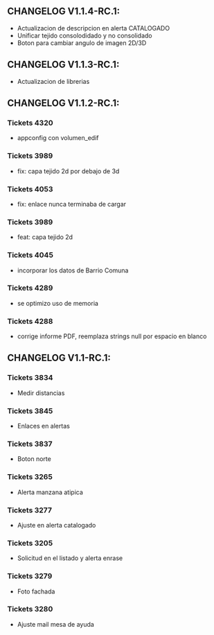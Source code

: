 ## CHANGELOG V1.1.4-RC.1:
- Actualizacion de descripcion en alerta CATALOGADO
- Unificar tejido consolodidado y no consolidado
- Boton para cambiar angulo de imagen 2D/3D

## CHANGELOG V1.1.3-RC.1:
- Actualizacion de librerias


## CHANGELOG V1.1.2-RC.1:

### Tickets 4320
- appconfig con volumen_edif

### Tickets 3989 
- fix: capa tejido 2d por debajo de 3d

### Tickets 4053
- fix: enlace nunca terminaba de cargar

### Tickets 3989
- feat: capa tejido 2d

### Tickets 4045
- incorporar los datos de Barrio Comuna

### Tickets 4289
- se optimizo uso de memoria

### Tickets 4288
- corrige informe PDF, reemplaza strings null por espacio en blanco



## CHANGELOG V1.1-RC.1:

### Tickets 3834
- Medir distancias

### Tickets 3845
- Enlaces en alertas

### Tickets 3837
- Boton norte

### Tickets 3265
- Alerta manzana atipica

### Tickets 3277
- Ajuste en alerta catalogado

### Tickets 3205
- Solicitud en el listado y alerta enrase

### Tickets 3279
- Foto fachada

### Tickets 3280
- Ajuste mail mesa de ayuda
